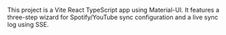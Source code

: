 <!-- Use this file to provide workspace-specific custom instructions to Copilot. For more details, visit https://code.visualstudio.com/docs/copilot/copilot-customization#_use-a-githubcopilotinstructionsmd-file -->

This project is a Vite React TypeScript app using Material-UI. It features a three-step wizard for Spotify/YouTube sync configuration and a live sync log using SSE.
